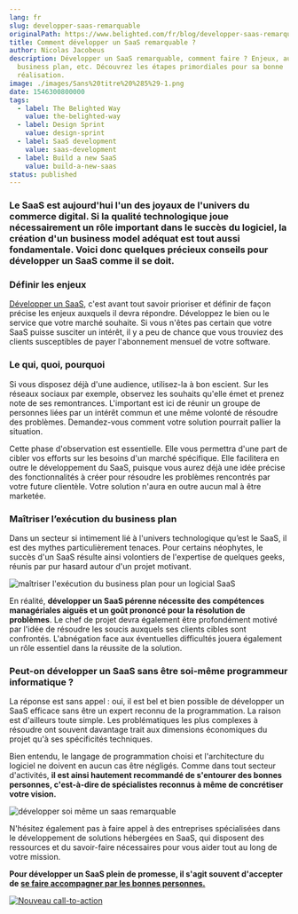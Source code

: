 ```yaml
---
lang: fr
slug: developper-saas-remarquable
originalPath: https://www.belighted.com/fr/blog/developper-saas-remarquable
title: Comment développer un SaaS remarquable ?
author: Nicolas Jacobeus
description: Développer un SaaS remarquable, comment faire ? Enjeux, audience,
  business plan, etc. Découvrez les étapes primordiales pour sa bonne
  réalisation.
image: ./images/Sans%20titre%20%285%29-1.png
date: 1546300800000
tags:
  - label: The Belighted Way
    value: the-belighted-way
  - label: Design Sprint
    value: design-sprint
  - label: SaaS development
    value: saas-development
  - label: Build a new SaaS
    value: build-a-new-saas
status: published
---
```

### Le SaaS est aujourd'hui l'un des joyaux de l'univers du commerce digital. Si la qualité technologique joue nécessairement un rôle important dans le succès du logiciel, la création d'un business model adéquat est tout aussi fondamentale. Voici donc quelques précieux conseils pour développer un SaaS comme il se doit.

### **Définir les enjeux**

[Développer un SaaS](/fr/blog/développer-saas-remarquable), c'est avant tout savoir prioriser et définir de façon précise les enjeux auxquels il devra répondre. Développez le bien ou le service que votre marché souhaite. Si vous n'êtes pas certain que votre SaaS puisse susciter un intérêt, il y a peu de chance que vous trouviez des clients susceptibles de payer l'abonnement mensuel de votre software. 

### **Le qui, quoi, pourquoi**

Si vous disposez déjà d'une audience, utilisez-la à bon escient. Sur les réseaux sociaux par exemple, observez les souhaits qu'elle émet et prenez note de ses remontrances. L'important est ici de réunir un groupe de personnes liées par un intérêt commun et une même volonté de résoudre des problèmes. Demandez-vous comment votre solution pourrait pallier la situation.  

Cette phase d'observation est essentielle. Elle vous permettra d'une part de cibler vos efforts sur les besoins d'un marché spécifique. Elle facilitera en outre le développement du SaaS, puisque vous aurez déjà une idée précise des fonctionnalités à créer pour résoudre les problèmes rencontrés par votre future clientèle. Votre solution n'aura en outre aucun mal à être marketée.

### **Maîtriser l’exécution du business plan**

Dans un secteur si intimement lié à l'univers technologique qu’est le SaaS, il est des mythes particulièrement tenaces. Pour certains néophytes, le succès d'un SaaS résulte ainsi volontiers de l'expertise de quelques geeks, réunis par pur hasard autour d'un projet motivant.

![maîtriser l'exécution du business plan pour un logicial SaaS](https://www.belighted.com/hs-fs/hubfs/Sans%20titre%20(5)-1.png?width=1200&name=Sans%20titre%20(5)-1.png)

En réalité, **développer un SaaS pérenne nécessite des compétences managériales aiguës et un goût prononcé pour la résolution de problèmes**. Le chef de projet devra également être profondément motivé par l'idée de résoudre les soucis auxquels ses clients cibles sont confrontés. L'abnégation face aux éventuelles difficultés jouera également un rôle essentiel dans la réussite de la solution.

### **Peut-on développer un SaaS sans être soi-même programmeur informatique ?**

La réponse est sans appel : oui, il est bel et bien possible de développer un SaaS efficace sans être un expert reconnu de la programmation. La raison est d'ailleurs toute simple. Les problématiques les plus complexes à résoudre ont souvent davantage trait aux dimensions économiques du projet qu'à ses spécificités techniques.

Bien entendu, le langage de programmation choisi et l'architecture du logiciel ne doivent en aucun cas être négligés. Comme dans tout secteur d'activités, **il est ainsi hautement recommandé de s'entourer des bonnes personnes, c'est-à-dire de spécialistes reconnus à même de concrétiser votre vision.** 

![développer soi même un saas remarquable ](https://www.belighted.com/hs-fs/hubfs/Sans%20titre%20(6).png?width=1200&name=Sans%20titre%20(6).png)

N'hésitez également pas à faire appel à des entreprises spécialisées dans le développement de solutions hébergées en SaaS, qui disposent des ressources et du savoir-faire nécessaires pour vous aider tout au long de votre mission.

**Pour développer un SaaS plein de promesse, il s'agit souvent d'accepter de [se faire accompagner par les bonnes personnes.](/fr/evaluation-developpement-produit)** 

[![Nouveau call-to-action](https://no-cache.hubspot.com/cta/default/1684659/efa19144-ba00-4802-bd26-7c27dbad25ab.png)](https://cta-redirect.hubspot.com/cta/redirect/1684659/efa19144-ba00-4802-bd26-7c27dbad25ab)
